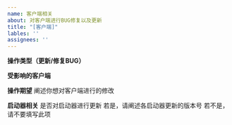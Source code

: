 ```yaml
---
name: 客户端相关
about: 对客户端进行BUG修复以及更新
title: "[客户端]"
lables: ''
assignees: ''
---
```


**操作类型（更新/修复BUG）**

**受影响的客户端**

**操作期望**
阐述你想对客户端进行的修改

**启动器相关**
是否对启动器进行更新
若是，请阐述各启动器更新的版本号
若不是，请不要填写此项